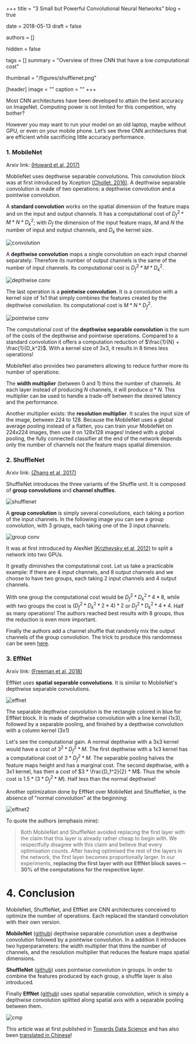 +++
title = "3 Small but Powerful Convolutional Neural Networks"
blog = true

date = 2018-05-13
draft = false

authors = []

hidden = false

tags = []
summary = "Overview of three CNN that have a low computational cost"

thumbnail = "/figures/shufflenet.png"

[header]
image = ""
caption = ""
+++

Most CNN architectures have been developed to attain the best accuracy on
ImageNet. Computing power is not limited for this competition, why bother?

However you may want to run your model on an old laptop, maybe without GPU, or
even on your mobile phone. Let’s see three CNN architectures that are efficient
while sacrificing little accuracy performance.

### 1. MobileNet

Arxiv link: [(Howard et al, 2017)](https://arxiv.org/abs/1704.04861)

MobileNet uses depthwise separable convolutions. This convolution block was at
first introduced by Xception [(Chollet, 2016)](https://arxiv.org/abs/1610.02357).
A depthwise separable convolution is made of two operations: a depthwise
convolution and a pointwise convolution.

A **standard convolution** works on the spatial dimension of the feature maps and on
the input and output channels. It has a computational cost of
$D_f^2 * M * N * D_k^2$; with $D_f$ the dimension of the input feature maps,
$M$ and $N$ the number of input and output channels, and $D_k$ the kernel size.

![convolution](/figures/convolution.png)

A **depthwise convolution** maps a single convolution on each input channel separately.
Therefore its number of output channels is the same of the number of input channels.
Its computational cost is $D_f^2 * M * D_k^2$.

![depthwise conv](/figures/depthwise_conv.png)

The last operation is a **pointwise convolution**. It is a convolution with a
kernel size of 1x1 that simply combines the features created by the depthwise
convolution. Its computational cost is $M * N * D_f^2$.

![pointwise conv](/figures/pointwise_conv.png)

The computational cost of the **depthwise separable convolution** is the sum of
the costs of the depthwise and pointwise operations. Compared to a standard
convolution it offers a computation reduction of $\frac{1}{N} + \frac{1}{D_k^2}$.
With a kernel size of 3x3, it results in 8 times less operations!

MobileNet also provides two parameters allowing to reduce further more its
number of operations:

The **width multiplier** (between 0 and 1) thins the number of channels. At
each layer instead of producing $N$ channels, it will produce $\alpha * N$.
This multiplier can be used to handle a trade-off between the desired latency
and the performance.

Another multiplier exists: the **resolution multiplier**. It scales the input
size of the image, between 224 to 128. Because the MobileNet uses a global
average pooling instead of a flatten, you can train your MobileNet on
224x224 images, then use it on 128x128 images! Indeed with a global pooling,
the fully connected classifier at the end of the network depends only the number
of channels not the feature maps spatial dimension.

### 2. ShuffleNet

Arxiv link: [(Zhang et al, 2017)](https://arxiv.org/abs/1707.01083)

ShuffleNet introduces the three variants of the Shuffle unit. It is composed
of **group convolutions** and **channel shuffles**.

![shufflenet](/figures/shufflenet.png)

A **group convolution** is simply several convolutions, each taking a portion
of the input channels. In the following image you can see a group convolution,
with 3 groups, each taking one of the 3 input channels.

![group conv](/figures/group_conv.png)

It was at first introduced by AlexNet [(Krizhevsky et al, 2012)](https://papers.nips.cc/paper/4824-imagenet-classification-with-deep-convolutional-neural-networks)
to split a network into two GPUs.

It greatly diminishes the computational cost. Let us take a practicable example:
If there are 4 input channels, and 8 output channels and we choose to have
two groups, each taking 2 input channels and 4 output channels.

With one group the computational cost would be $D_f^2 * D_k^2 * 4 * 8$, while with
two groups the cost is $(D_f^2 * D_k^2 * 2 * 4) * 2$ or $D_f^2 * D_k^2 * 4 * 4$.
Half as many operations! The authors reached best results with 8 groups, thus the reduction is even more important.

Finally the authors add a channel shuffle that randomly mix the output channels
of the group convolution. The trick to produce this randomness can be seen
[here](https://github.com/arthurdouillard/keras-shufflenet/blob/master/shufflenet.py#L37-L48).


### 3. EffNet

Arxiv link: [(Freeman et al, 2018)](https://arxiv.org/abs/1801.06434)

EffNet uses **spatial separable convolutions**. It is similar to
MobileNet's depthwise separable convolutions.

![effnet](/figures/effnet.png)

The separable depthwise convolution is the rectangle colored in blue for
EffNet block. It is made of depthwise convolution with a line kernel (1x3),
followed by a separable pooling, and finished by a depthwise convolution with a
column kernel (3x1)

Let's see the computational gain. A normal depthwise with a 3x3 kernel would have
a cost of $3^2 * D_f^2 * M$. The first depthwise with a 1x3 kernel has a
computational cost of $3 * D_f^2 * M$. The separable pooling halves the feature
maps height and has a marginal cost. The second depthwise, with a 3x1 kernel,
has then a cost of $3 * \frac{D_f^2}{2} * M$. Thus the whole cost is
$1.5 * (3 * D_f^2 * M)$. Half less than the normal depthwise!

Another optimization done by EffNet over MobileNet and ShuffleNet, is the
absence of "normal convolution" at the beginning:

![effnet2](/figures/effnet2.png)

To quote the authors (emphasis mine):

> Both MobileNet and ShuffleNet avoided replacing the first layer with the
> claim that this layer is already rather cheap to begin with. We respectfully
> disagree with this claim and believe that every optimisation counts. After
> having optimised the rest of the layers in the network, the first layer
> becomes proportionally larger. In our experiments, **replacing the first layer
> with our EffNet block saves ∼ 30% of the computations for the respective layer**.

# 4. Conclusion

MobileNet, ShuffleNet, and EffNet are CNN architectures conceived to optimize
the number of operations. Each replaced the standard convolution with their
own version.

**MobileNet** ([github](https://github.com/arthurdouillard/keras-mobilenet))
depthwise separable convolution uses a depthwise
convolution followed by a pointwise convolution. In a addition it introduces
two hyperparameters: the width multiplier that thins the number of channels,
and the resolution multiplier that reduces the feature maps spatial dimensions.

**ShuffleNet** ([github](https://github.com/arthurdouillard/keras-shufflenet))
uses pointwise convolution in groups. In order to combine the features produced
by each group, a shuffle layer is also introduced.

Finally **EffNet** ([github](https://github.com/arthurdouillard/keras-effnet))
uses spatial separable convolution, which is simply a depthwise convolution
splitted along spatial axis with a separable pooling between them.

![cmp](/figures/efficient_cmp.png)

This article was at first published in [Towards Data Science](https://towardsdatascience.com/3-small-but-powerful-convolutional-networks-27ef86faa42d)
and has also been [translated in Chinese](https://yq.aliyun.com/articles/592935)!
